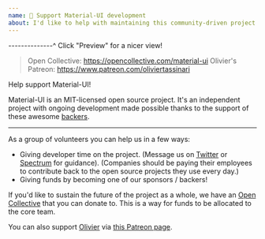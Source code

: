 ```yaml
---
name: 🤝 Support Material-UI development
about: I'd like to help with maintaining this community-driven project 🙌!
---
```


--------------^ Click "Preview" for a nicer view!

> Open Collective: https://opencollective.com/material-ui
> Olivier's Patreon: https://www.patreon.com/oliviertassinari

Help support Material-UI!

Material-UI is an MIT-licensed open source project. It's an independent project with ongoing development made possible thanks to the support of these awesome [backers](https://material-ui.com/discover-more/backers/).

---

As a group of volunteers you can help us in a few ways:

- Giving developer time on the project. (Message us on [Twitter](https://twitter.com/MaterialUI) or [Spectrum](https://spectrum.chat/material-ui) for guidance).
(Companies should be paying their employees to contribute back to the open source projects they use every day.)
- Giving funds by becoming one of our sponsors / backers!

If you'd like to sustain the future of the project as a whole, we have an [Open Collective](https://opencollective.com/material-ui) that you can donate to.
This is a way for funds to be allocated to the core team.

You can also support [Olivier](https://github.com/oliviertassinari) via [this Patreon page](https://www.patreon.com/oliviertassinari).
